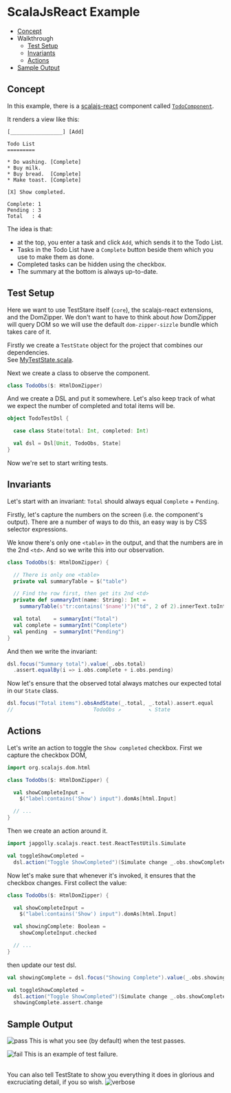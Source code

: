 # ScalaJsReact Example

- [Concept](#concept)
- Walkthrough
  - [Test Setup](#test-setup)
  - [Invariants](#invariants)
  - [Actions](#actions)
- [Sample Output](#sample-output)


## Concept
In this example, there is a [scalajs-react](https://github.com/japgolly/scalajs-react)
component called [`TodoComponent`](src/main/scala/teststate/example/react/TodoComponent.scala).

It renders a view like this:
```
[_________________] [Add]

Todo List
=========

* Do washing. [Complete]
* Buy milk.
* Buy bread.  [Complete]
* Make toast. [Complete]

[X] Show completed.

Complete: 1
Pending : 3
Total   : 4
```

The idea is that:
* at the top, you enter a task and click `Add`, which sends it to the Todo List.
* Tasks in the Todo List have a `Complete` button beside them which you use to make them as done.
* Completed tasks can be hidden using the checkbox.
* The summary at the bottom is always up-to-date.

## Test Setup

Here we want to use TestStare itself (`core`), the scalajs-react extensions, and the DomZipper.
We don't want to have to think about *how* DomZipper will query DOM so we will use the default `dom-zipper-sizzle` bundle which takes care of it.

Firstly we create a `TestState` object for the project that combines our dependencies.
<br>See [MyTestState.scala](src/test/scala/teststate/example/react/MyTestState.scala).

Next we create a class to observe the component.
```scala
class TodoObs($: HtmlDomZipper)
```

And we create a DSL and put it somewhere.
Let's also keep track of what we expect the number of completed and total items will be.
```scala
object TodoTestDsl {

  case class State(total: Int, completed: Int)

  val dsl = Dsl[Unit, TodoObs, State]
}
```

Now we're set to start writing tests.

## Invariants

Let's start with an invariant: `Total` should always equal `Complete` + `Pending`.

Firstly, let's capture the numbers on the screen (i.e. the component's output).
There are a number of ways to do this, an easy way is by CSS selector expressions.

We know there's only one `<table>` in the output, and that the numbers are in the 2nd `<td>`.
And so we write this into our observation.
```scala
class TodoObs($: HtmlDomZipper) {

  // There is only one <table>
  private val summaryTable = $("table")

  // Find the row first, then get its 2nd <td>
  private def summaryInt(name: String): Int =
    summaryTable(s"tr:contains('$name')")("td", 2 of 2).innerText.toInt

  val total    = summaryInt("Total")
  val complete = summaryInt("Complete")
  val pending  = summaryInt("Pending")
}
```

And then we write the invariant:
```scala
dsl.focus("Summary total").value(_.obs.total)
  .assert.equalBy(i => i.obs.complete + i.obs.pending)
```

Now let's ensure that the observed total always matches our expected total in our `State` class.

```scala
dsl.focus("Total items").obsAndState(_.total, _.total).assert.equal
//                          TodoObs ↗         ↖ State
```

## Actions

Let's write an action to toggle the `Show completed` checkbox.
First we capture the checkbox DOM,
```scala
import org.scalajs.dom.html

class TodoObs($: HtmlDomZipper) {

  val showCompleteInput =
    $("label:contains('Show') input").domAs[html.Input]

  // ...
}
```

Then we create an action around it.
```scala
import japgolly.scalajs.react.test.ReactTestUtils.Simulate

val toggleShowCompleted =
  dsl.action("Toggle ShowCompleted")(Simulate change _.obs.showCompleteInput)
```

Now let's make sure that whenever it's invoked, it ensures that the checkbox changes.
First collect the value:
```scala
class TodoObs($: HtmlDomZipper) {

  val showCompleteInput =
    $("label:contains('Show') input").domAs[html.Input]

  val showingComplete: Boolean =
    showCompleteInput.checked

  // ...
}
```
then update our test dsl.
```scala
val showingComplete = dsl.focus("Showing Complete").value(_.obs.showingComplete)

val toggleShowCompleted =
  dsl.action("Toggle ShowCompleted")(Simulate change _.obs.showCompleteInput) +>
  showingComplete.assert.change
```

## Sample Output

![pass](output-pass.png)
This is what you see (by default) when the test passes.

![fail](output-fail.png)
This is an example of test failure.

<br>You can also tell TestState to show you everything it does in glorious and excruciating detail, if you so wish.
![verbose](output-verbose.png)
